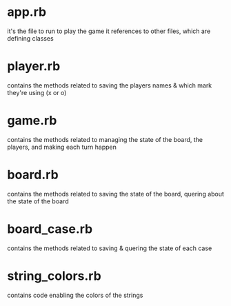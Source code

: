 # app.rb

it's the file to run to play the game 
it references to other files, which are defining classes 

# player.rb

contains the methods related to saving the players names & which mark they're using (x or o)

# game.rb

contains the methods related to managing the state of the board, the players, and making each turn happen

# board.rb

contains the methods related to saving the state of the board, quering about the state of the board 

# board_case.rb

contains the methods related to saving & quering the state of each case 

# string_colors.rb

contains code enabling the colors of the strings 
